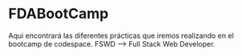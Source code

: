 ﻿# FDABootCamp
Aqui encontrará las diferentes prácticas que iremos realizando en el bootcamp de codespace.
FSWD --> Full Stack Web Developer.
